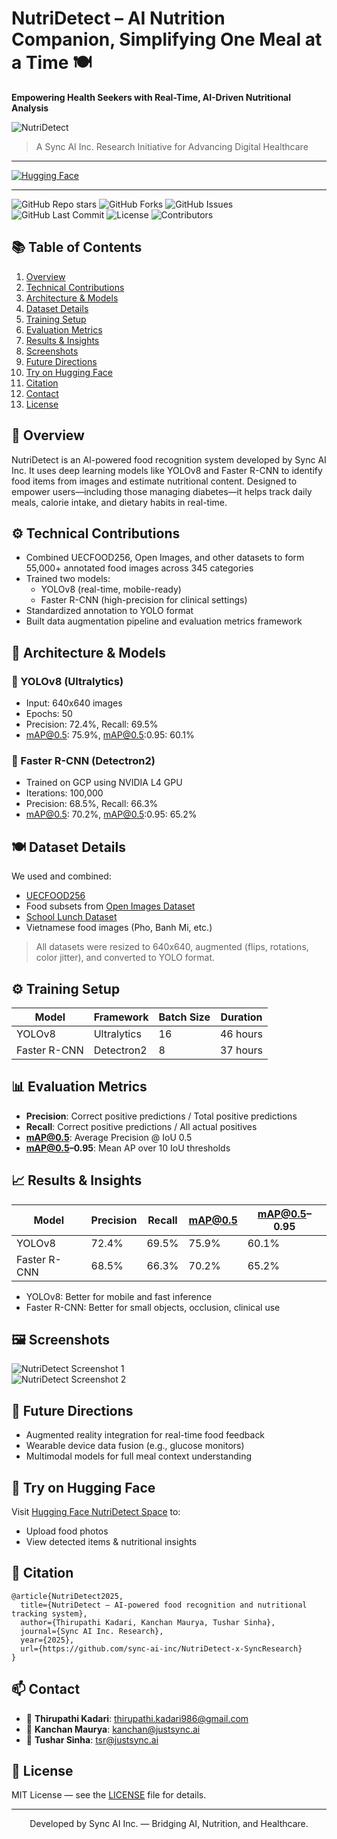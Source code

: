 # NutriDetect – AI Nutrition Companion, Simplifying One Meal at a Time 🍽️
**Empowering Health Seekers with Real-Time, AI-Driven Nutritional Analysis**

<div>
  <img src="/images_app/app1.png" alt="NutriDetect" />
</div>

> A Sync AI Inc. Research Initiative for Advancing Digital Healthcare

---
[![Hugging Face](https://img.shields.io/badge/Hugging%20Face-NutriDetect-orange?style=for-the-badge&logo=huggingface)](https://huggingface.co/spaces/JustSyncAI/NutriDetect)

---

![GitHub Repo stars](https://img.shields.io/github/stars/Thirupathi-Kadari/Nutridetect?style=social)
![GitHub Forks](https://img.shields.io/github/forks/Thirupathi-Kadari/Nutridetect?style=social)
![GitHub Issues](https://img.shields.io/github/issues/Thirupathi-Kadari/Nutridetect)
![GitHub Last Commit](https://img.shields.io/github/last-commit/Thirupathi-Kadari/Nutridetect)
![License](https://img.shields.io/badge/license-MIT-blue.svg)
![Contributors](https://img.shields.io/github/contributors/Thirupathi-Kadari/NutriDetect)

## 📚 Table of Contents
1. [Overview](#-overview)
2. [Technical Contributions](#-technical-contributions)
3. [Architecture & Models](#-architecture--models)
4. [Dataset Details](#-dataset-details)
5. [Training Setup](#-training-setup)
6. [Evaluation Metrics](#-evaluation-metrics)
7. [Results & Insights](#-results--insights)
8. [Screenshots](#-screenshots)
9. [Future Directions](#-future-directions)
10. [Try on Hugging Face](#-try-on-hugging-face)
11. [Citation](#-citation)
12. [Contact](#-contact)
13. [License](#-license)

## 🍴 Overview
NutriDetect is an AI-powered food recognition system developed by Sync AI Inc. It uses deep learning models like YOLOv8 and Faster R-CNN to identify food items from images and estimate nutritional content. Designed to empower users—including those managing diabetes—it helps track daily meals, calorie intake, and dietary habits in real-time.

## ⚙️ Technical Contributions
- Combined UECFOOD256, Open Images, and other datasets to form 55,000+ annotated food images across 345 categories
- Trained two models:
  - YOLOv8 (real-time, mobile-ready)
  - Faster R-CNN (high-precision for clinical settings)
- Standardized annotation to YOLO format
- Built data augmentation pipeline and evaluation metrics framework

## 🧠 Architecture & Models
### 🔸 YOLOv8 (Ultralytics)
- Input: 640x640 images
- Epochs: 50
- Precision: 72.4%, Recall: 69.5%
- mAP@0.5: 75.9%, mAP@0.5:0.95: 60.1%

### 🔸 Faster R-CNN (Detectron2)
- Trained on GCP using NVIDIA L4 GPU
- Iterations: 100,000
- Precision: 68.5%, Recall: 66.3%
- mAP@0.5: 70.2%, mAP@0.5:0.95: 65.2%

## 🍽 Dataset Details
We used and combined:
- [UECFOOD256](https://www.kaggle.com/datasets/rkuo2000/uecfood256)
- Food subsets from [Open Images Dataset](https://storage.googleapis.com/openimages/web/index.html)
- [School Lunch Dataset](https://drive.google.com/drive/folders/14rJclN97hZqe6bmGkTjnvPaDBBIF4v5w)
- Vietnamese food images (Pho, Banh Mi, etc.)

> All datasets were resized to 640x640, augmented (flips, rotations, color jitter), and converted to YOLO format.

## ⚙️ Training Setup
| Model        | Framework     | Batch Size | Duration   |
|--------------|---------------|------------|------------|
| YOLOv8       | Ultralytics   | 16         | 46 hours   |
| Faster R-CNN | Detectron2    | 8          | 37 hours   |

## 📊 Evaluation Metrics
- **Precision**: Correct positive predictions / Total positive predictions
- **Recall**: Correct positive predictions / All actual positives
- **mAP@0.5**: Average Precision @ IoU 0.5
- **mAP@0.5–0.95**: Mean AP over 10 IoU thresholds

## 📈 Results & Insights
| Model        | Precision | Recall | mAP@0.5 | mAP@0.5–0.95 |
|--------------|-----------|--------|---------|--------------|
| YOLOv8       | 72.4%     | 69.5%  | 75.9%   | 60.1%        |
| Faster R-CNN | 68.5%     | 66.3%  | 70.2%   | 65.2%        |

- YOLOv8: Better for mobile and fast inference
- Faster R-CNN: Better for small objects, occlusion, clinical use

## 🖼️ Screenshots
<div>
  <img src="/images_app/appscreen11.png" alt="NutriDetect Screenshot 1" />
</div>
<div>
  <img src="/images_app/appscreen2.png" alt="NutriDetect Screenshot 2" />
</div>

## 🚀 Future Directions
- Augmented reality integration for real-time food feedback
- Wearable device data fusion (e.g., glucose monitors)
- Multimodal models for full meal context understanding

## 🤗 Try on Hugging Face
Visit [Hugging Face NutriDetect Space](https://huggingface.co/spaces/JustSyncAI/NutriDetect) to:
- Upload food photos
- View detected items & nutritional insights

## 📖 Citation
```
@article{NutriDetect2025,
  title={NutriDetect – AI-powered food recognition and nutritional tracking system},
  author={Thirupathi Kadari, Kanchan Maurya, Tushar Sinha},
  journal={Sync AI Inc. Research},
  year={2025},
  url={https://github.com/sync-ai-inc/NutriDetect-x-SyncResearch}
}
```

## 📫 Contact
- 📧 **Thirupathi Kadari**: [thirupathi.kadari986@gmail.com](mailto:thirupathi.kadari986@gmail.com)
- 📧 **Kanchan Maurya**: [kanchan@justsync.ai](mailto:kanchan@justsync.ai)
- 📧 **Tushar Sinha**: [tsr@justsync.ai](mailto:tsr@justsync.ai)

## 📃 License
MIT License — see the [LICENSE](./LICENSE) file for details.

---
<p align="center">
Developed by Sync AI Inc. — Bridging AI, Nutrition, and Healthcare.
</p>

